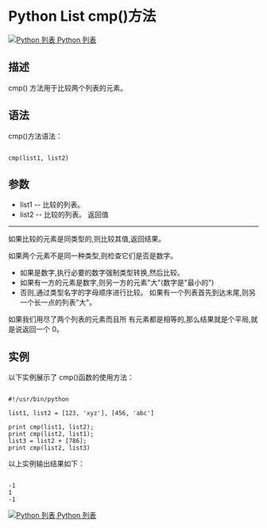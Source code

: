 Python List cmp()方法
===================

 [![Python 列表](../images/up.gif)
 Python 列表](python-lists.html)


  描述
--

 cmp() 方法用于比较两个列表的元素。

 语法
--

 cmp()方法语法：

 
```

cmp(list1, list2)

```

 参数
--

  * list1 -- 比较的列表。
 * list2 -- 比较的列表。
  返回值
---

 如果比较的元素是同类型的,则比较其值,返回结果。

 如果两个元素不是同一种类型,则检查它们是否是数字。

  * 如果是数字,执行必要的数字强制类型转换,然后比较。 
 * 如果有一方的元素是数字,则另一方的元素"大"(数字是"最小的") 
 * 否则,通过类型名字的字母顺序进行比较。
  如果有一个列表首先到达末尾,则另一个长一点的列表"大"。

 如果我们用尽了两个列表的元素而且所 有元素都是相等的,那么结果就是个平局,就是说返回一个 0。

 实例
--

 以下实例展示了 cmp()函数的使用方法：

 
```

#!/usr/bin/python

list1, list2 = [123, 'xyz'], [456, 'abc']

print cmp(list1, list2);
print cmp(list2, list1);
list3 = list2 + [786];
print cmp(list2, list3)

```

 以上实例输出结果如下：

 
```

-1
1
-1

```

 [![Python 列表](../images/up.gif)
 Python 列表](python-lists.html)